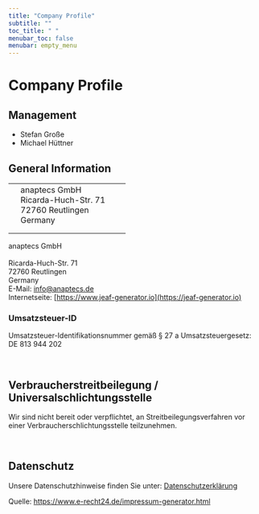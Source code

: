 ```yaml
---
title: "Company Profile"
subtitle: ""
toc_title: " "
menubar_toc: false
menubar: empty_menu
---
```


# Company Profile

## Management

* Stefan Große
* Michael Hüttner

## General Information

|     |                                                                           |     |     |
| --- | ------------------------------------------------------------------------- | --- | --- |
|     | anaptecs GmbH<br>Ricarda-Huch-Str. 71<br>72760 Reutlingen<br>Germany <br> |     |     |
|     |                                                                           |     |     |
|     |                                                                           |     |     |

anaptecs GmbH<br><br>Ricarda-Huch-Str. 71<br>72760 Reutlingen<br>Germany  <br>E-Mail: [info@anaptecs.de](mailto:info@anaptecs.de) <br>Internetseite: [https://www.jeaf-generator.io](https://jeaf-generator.io)<br>

### Umsatzsteuer-ID

Umsatzsteuer-Identifikationsnummer gemäß § 27 a Umsatzsteuergesetz: DE 813 944 202

<br>

## Verbraucherstreitbeilegung / Universalschlichtungsstelle

Wir sind nicht bereit oder verpflichtet, an Streitbeilegungsverfahren vor einer
Verbraucherschlichtungsstelle teilzunehmen.

<br>

## Datenschutz

Unsere Datenschutzhinweise finden Sie unter: [Datenschutzerklärung](../privacy)

Quelle: https://www.e-recht24.de/impressum-generator.html
